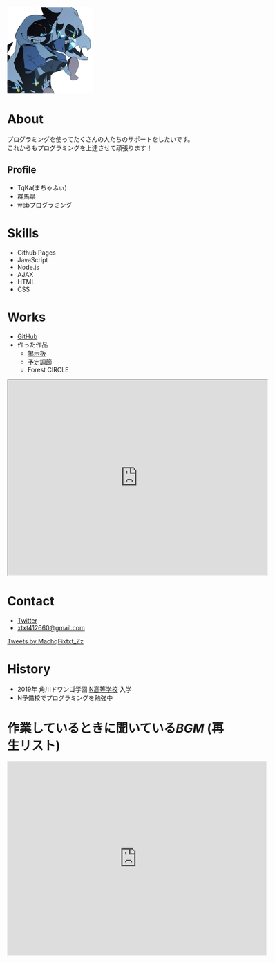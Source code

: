 <img src="e892c4636802c925dbeba097aab87dab.jpg" width="200">

# About
プログラミングを使ってたくさんの人たちのサポートをしたいです。  
これからもプログラミングを上達させて頑張ります！

## Profile
- TqKa(まちゃふぃ)
- 群馬県
- webプログラミング

# Skills
- Github Pages
- JavaScript
- Node.js
- AJAX
- HTML
- CSS

# Works
- [GitHub](https://takapl.github.io/)
- 作った作品
  - [掲示板](https://fast-reaches-34858.herokuapp.com/posts)
  - [予定調節](https://still-dawn-64234.herokuapp.com/)
  - Forest CIRCLE
<iframe src="https://www.openprocessing.org/sketch/902224/embed/" width="600" height="450"></iframe>

# Contact
- [Twitter](https://twitter.com/MachqFixtxt_Zz)
- xtxt412660@gmail.com

<a class="twitter-timeline" data-width="700" data-height="800" data-theme="dark" href="https://twitter.com/MachqFixtxt_Zz?ref_src=twsrc%5Etfw">Tweets by MachqFixtxt_Zz</a> <script async src="https://platform.twitter.com/widgets.js" charset="utf-8"></script>

# History
- 2019年 角川ドワンゴ学園 [N高等学校](https://nnn.ed.jp/) 入学
- N予備校でプログラミングを勉強中

# 作業しているときに聞いている*BGM* (再生リスト)
<iframe width="600" height="450" src="https://www.youtube.com/embed/videoseries?list=PLnaAnWln0K3z8tvdl45HF44jRz8s9l0e7" frameborder="0" allow="accelerometer; autoplay; encrypted-media; gyroscope; picture-in-picture" allowfullscreen></iframe>
